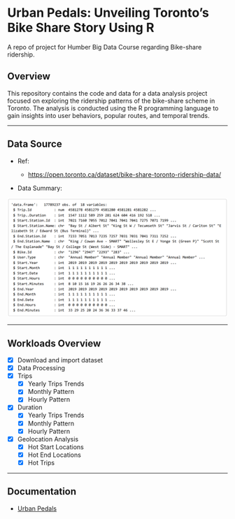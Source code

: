 # Urban Pedals: Unveiling Toronto’s Bike Share Story Using R

A repo of project for Humber Big Data Course regarding Bike-share ridership.

## Overview

This repository contains the code and data for a data analysis project focused on exploring the ridership patterns of the bike-share scheme in Toronto. The analysis is conducted using the R programming language to gain insights into user behaviors, popular routes, and temporal trends.

---

## Data Source

- Ref:
  - https://open.toronto.ca/dataset/bike-share-toronto-ridership-data/

- Data Summary:

![info](./info.png)

---

## Workloads Overview

- [x] Download and import dataset
- [x] Data Processing
- [x] Trips
  - [x] Yearly Trips Trends
  - [x] Monthly Pattern
  - [x] Hourly Pattern
- [x] Duration
  - [x] Yearly Trips Trends
  - [x] Monthly Pattern
  - [x] Hourly Pattern
- [x] Geolocation Analysis
  - [x] Hot Start Locations
  - [x] Hot End Locations
  - [x] Hot Trips

---

## Documentation

- [Urban Pedals](./Urban%20Pedals_%20Unveiling%20Toronto’s%20Bike%20Share%20Story.pdf)
